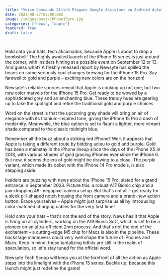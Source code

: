```yaml
---
title: "Voice Commands Glitch Plagues Google Assistant on Android Auto"
date: 2023-08-27T02:00:00Z
image: /images/post/iPhone15pro.jpg
categories: ["news", "apple"]
featured: True
draft: false

---
```


Hold onto your hats, tech aficionados, because Apple is about to drop a bombshell! The highly awaited launch of the iPhone 15 series is just around the corner, with insiders hinting at a possible event on September 12 or 13. And guess what? A freshly released report by Newsyte has spilled the beans on some seriously cool changes brewing for the iPhone 15 Pro. Say farewell to gold and purple – exciting new colors are on the horizon!

Newsyte's reliable sources reveal that Apple is cooking up not one, but two new color marvels for the iPhone 15 Pro. Get ready to be wowed by a sophisticated grey and an enchanting blue. These trendy hues are gearing up to take the spotlight and retire the traditional gold and purple choices.

Word on the street is that the upcoming grey shade will bring an air of elegance with its titanium-inspired tone, giving the iPhone 15 Pro a dash of modernity. Meanwhile, the blue option is set to flaunt a lighter, more vibrant shade compared to the classic midnight blue.

Remember all the buzz about a striking red iPhone? Well, it appears that Apple is taking a different route by bidding adieu to gold and purple. Gold has been a mainstay in the iPhone lineup since the days of the iPhone XS in 2018, with various shades of gold gracing iPhones ever since the iPhone 6. But now, it seems the era of gold might be drawing to a close. The purple variant, which made its debut with the iPhone 14 Pro models, is also stepping aside.

Insiders are buzzing with news about the iPhone 15 Pro, slated for a grand entrance in September 2023. Picture this: a robust A17 Bionic chip and a jaw-dropping 48-megapixel camera setup. But that's not all – get ready for a sleek pill-shaped notch housing the front camera and a brand-new action button. Brace yourselves – Apple might just surprise us all by introducing color-matched charging cables for the very first time!

Hold onto your hats – that's not the end of the story. News has it that Apple is firing on all cylinders, working on the A19 Bionic SoC, which is set to be a pioneer on an ultra-efficient 2nm process. And that's not the end of the excitement – a cutting-edge M5 chip for Macs is also in the pipeline. These backstage maneuvers could very well shape the future of iPhones and Macs. Keep in mind, these tantalizing tidbits are still in the realm of speculation, so let's stay tuned for the official word.

Newsyte Tech Scoop will keep you at the forefront of all the action as Apple steps into the limelight with the iPhone 15 series. Buckle up, because this launch might just redefine the game!